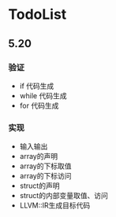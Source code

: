 # TodoList
## 5.20
### 验证

<ul>
<li>if 代码生成</li>
<li>while 代码生成</li>
<li> for 代码生成</li>
</ul>

### 实现
<ul>
<li>输入输出</li>
<li>array的声明</li>
<li>array的下标取值</li>
<li>array的下标访问</li>
<li>struct的声明</li>
<li>struct的内部变量取值、访问</li>
<li>LLVM::IR生成目标代码</li>
</ul>
